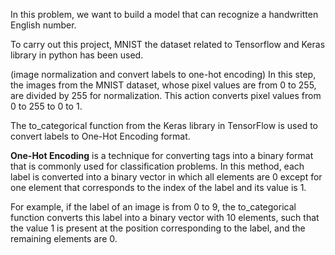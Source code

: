In this problem, we want to build a model that can recognize a handwritten English number.

To carry out this project, MNIST the dataset related to Tensorflow and Keras library in python has been used.

(image normalization and convert labels to one-hot encoding)
In this step, the images from the MNIST dataset, whose pixel values are from 0 to 255, are divided by 255 for normalization. This action converts pixel values from 0 to 255 to 0 to 1.

The to_categorical function from the Keras library in TensorFlow is used to convert labels to One-Hot Encoding format.

**One-Hot Encoding** is a technique for converting tags into a binary format that is commonly used for classification problems. In this method, each label is converted into a binary vector in which all elements are 0 except for one element that corresponds to the index of the label and its value is 1.

For example, if the label of an image is from 0 to 9, the to_categorical function converts this label into a binary vector with 10 elements, such that the value 1 is present at the position corresponding to the label, and the remaining elements are 0.
